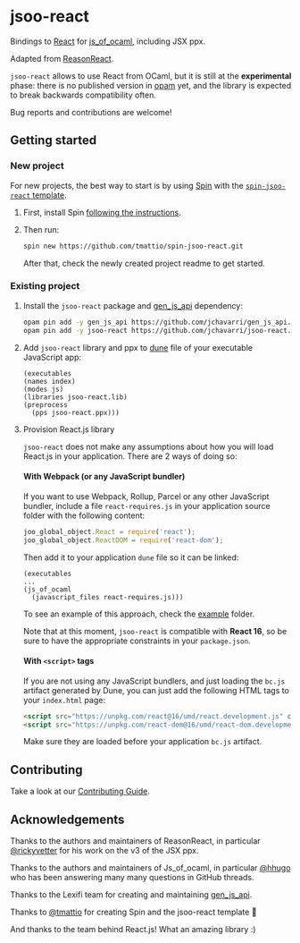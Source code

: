 # jsoo-react

Bindings to [React](https://reactjs.org/) for [js_of_ocaml](ocsigen.org/js_of_ocaml/), including JSX ppx.

Adapted from [ReasonReact](https://github.com/reasonml/reason-react/).

`jsoo-react` allows to use React from OCaml, but it is still at the **experimental** phase: there is no published version in [opam](opam.ocaml.org/) yet, and the library is expected to break backwards compatibility often.

Bug reports and contributions are welcome!

## Getting started

### New project

For new projects, the best way to start is by using [Spin](https://github.com/tmattio/spin) with the [`spin-jsoo-react` template](https://github.com/tmattio/spin-jsoo-react/).

1. First, install Spin [following the instructions](https://github.com/tmattio/spin#installation).

2. Then run:

    ```bash
    spin new https://github.com/tmattio/spin-jsoo-react.git
    ```

    After that, check the newly created project readme to get started.

### Existing project

1. Install the `jsoo-react` package and [gen_js_api](https://github.com/LexiFi/gen_js_api) dependency:

    ```bash
    opam pin add -y gen_js_api https://github.com/jchavarri/gen_js_api.git#typ_var
    opam pin add -y jsoo-react https://github.com/jchavarri/jsoo-react.git
    ```

2. Add `jsoo-react` library and ppx to [dune](https://dune.readthedocs.io/en/stable/) file of your executable JavaScript app:

    ```
    (executables
    (names index)
    (modes js)
    (libraries jsoo-react.lib)
    (preprocess
      (pps jsoo-react.ppx)))
    ```

3. Provision React.js library

    `jsoo-react` does not make any assumptions about how you will load React.js in your application. There are 2 ways of doing so:

    #### With Webpack (or any JavaScript bundler)

    If you want to use Webpack, Rollup, Parcel or any other JavaScript bundler, include a file `react-requires.js` in your application source folder with the following content:

    ```js
    joo_global_object.React = require('react');
    joo_global_object.ReactDOM = require('react-dom');
    ```

    Then add it to your application `dune` file so it can be linked:

    ```
    (executables
    ...
    (js_of_ocaml
      (javascript_files react-requires.js)))
    ```

    To see an example of this approach, check the [example](example) folder.

    Note that at this moment, `jsoo-react` is compatible with **React 16**, so be sure to have the appropriate constraints in your `package.json`.

    #### With `<script>` tags

    If you are not using any JavaScript bundlers, and just loading the `bc.js` artifact generated by Dune, you can just add the following HTML tags to your `index.html` page:

    ```html
    <script src="https://unpkg.com/react@16/umd/react.development.js" crossorigin></script>
    <script src="https://unpkg.com/react-dom@16/umd/react-dom.development.js" crossorigin></script>
    ```

    Make sure they are loaded before your application `bc.js` artifact.

## Contributing

Take a look at our [Contributing Guide](CONTRIBUTING.md).

## Acknowledgements

Thanks to the authors and maintainers of ReasonReact, in particular [@rickyvetter](https://github.com/rickyvetter) for his work on the v3 of the JSX ppx.

Thanks to the authors and maintainers of Js_of_ocaml, in particular [@hhugo](https://github.com/hhugo) who has been answering many many questions in GitHub threads.

Thanks to the Lexifi team for creating and maintaining [gen_js_api](https://github.com/LexiFi/gen_js_api).

Thanks to [@tmattio](https://github.com/tmattio/) for creating Spin and the jsoo-react template :raised_hands:

And thanks to the team behind React.js! What an amazing library :)
